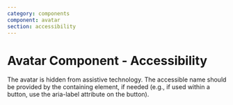 ```yaml
---
category: components
component: avatar
section: accessibility
---
```


# Avatar Component - Accessibility

The avatar is hidden from assistive technology. The accessible name should be provided by the containing element, if needed (e.g., if used within a button, use the aria-label attribute on the button).